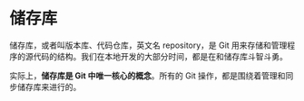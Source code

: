 # 储存库

储存库，或者叫版本库、代码仓库，英文名 repository，是 Git 用来存储和管理程序的源代码的结构。我们在本地开发的大部分时间，都是在和储存库斗智斗勇。

实际上，**储存库是 Git 中唯一核心的概念**。所有的 Git 操作，都是围绕着管理和同步储存库来进行的。
